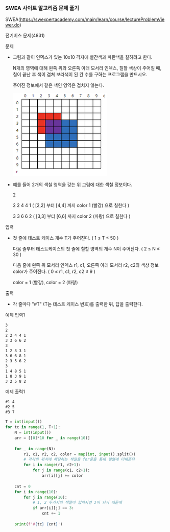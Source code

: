 ### SWEA 사이트 알고리즘 문제 풀기

SWEA(https://swexpertacademy.com/main/learn/course/lectureProblemViewer.do)

전기버스 문제(4831)



문제

- 그림과 같이 인덱스가 있는 10x10 격자에 빨간색과 파란색을 칠하려고 한다.

  N개의 영역에 대해 왼쪽 위와 오른쪽 아래 모서리 인덱스, 칠할 색상이 주어질 때, 칠이 끝난 후 색이 겹쳐 보라색이 된 칸 수를 구하는 프로그램을 만드시오.

  주어진 정보에서 같은 색인 영역은 겹치지 않는다.

  ![image-20210805234837255](색칠하기(swea문제).assets/image-20210805234837255.png)

- 예를 들어 2개의 색칠 영역을 갖는 위 그림에 대한 색칠 정보이다.

  2

  2 2 4 4 1 ( [2,2] 부터 [4,4] 까지 color 1 (빨강) 으로 칠한다 )

  3 3 6 6 2 ( [3,3] 부터 [6,6] 까지 color 2 (파랑) 으로 칠한다 )


입력

- 첫 줄에 테스트 케이스 개수 T가 주어진다.  ( 1 ≤ T ≤ 50 )
  
  다음 줄부터 테스트케이스의 첫 줄에 칠할 영역의 개수 N이 주어진다. ( 2 ≤ N ≤ 30 )
    
    다음 줄에 왼쪽 위 모서리 인덱스 r1, c1, 오른쪽 아래 모서리 r2, c2와 색상 정보 color가 주어진다. ( 0 ≤ r1, c1, r2, c2 ≤ 9 )
    
    color = 1 (빨강), color = 2 (파랑)

출력

- 각 줄마다 "#T" (T는 테스트 케이스 번호)를 출력한 뒤, 답을 출력한다.



예제 입력1

```
3
2
2 2 4 4 1
3 3 6 6 2
3
1 2 3 3 1
3 6 6 8 1
2 3 5 6 2
3
1 4 8 5 1
1 8 3 9 1
3 2 5 8 2
```

예제 출력1

```
#1 4
#2 5
#3 7
```



```python
T = int(input())
for tc in range(1, T+1):
    N = int(input())
    arr = [[0]*10 for _ in range(10)]

    for _ in range(N):
        r1, c1, r2, c2, color = map(int, input().split())
        # 각각의 위치에 해당하는 색깔을 for문을 통해 행렬에 더해준다
        for i in range(r1, r2+1):
            for j in range(c1, c2+1):
                arr[i][j] += color
    
    cnt = 0
    for i in range(10):
        for j in range(10):
            # 1, 2 두가지의 색깔이 합쳐지면 3이 되기 때문에
            if arr[i][j] == 3:
                cnt += 1

    print(f'#{tc} {cnt}')
```

